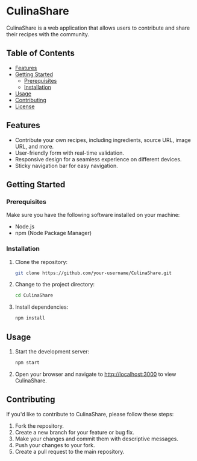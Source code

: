 # CulinaShare

CulinaShare is a web application that allows users to contribute and share their recipes with the community.

## Table of Contents
- [Features](#features)
- [Getting Started](#getting-started)
  - [Prerequisites](#prerequisites)
  - [Installation](#installation)
- [Usage](#usage)
- [Contributing](#contributing)
- [License](#license)

## Features

- Contribute your own recipes, including ingredients, source URL, image URL, and more.
- User-friendly form with real-time validation.
- Responsive design for a seamless experience on different devices.
- Sticky navigation bar for easy navigation.

## Getting Started

### Prerequisites

Make sure you have the following software installed on your machine:

- Node.js
- npm (Node Package Manager)

### Installation

1. Clone the repository:

   ```bash
   git clone https://github.com/your-username/CulinaShare.git
   ```

2. Change to the project directory:

   ```bash
   cd CulinaShare
   ```

3. Install dependencies:

   ```bash
   npm install
   ```

## Usage

1. Start the development server:

   ```bash
   npm start
   ```

2. Open your browser and navigate to [http://localhost:3000](http://localhost:3000) to view CulinaShare.

## Contributing

If you'd like to contribute to CulinaShare, please follow these steps:

1. Fork the repository.
2. Create a new branch for your feature or bug fix.
3. Make your changes and commit them with descriptive messages.
4. Push your changes to your fork.
5. Create a pull request to the main repository.


